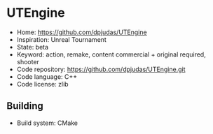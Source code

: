 # UTEngine

- Home: https://github.com/dpjudas/UTEngine
- Inspiration: Unreal Tournament
- State: beta
- Keyword: action, remake, content commercial + original required, shooter
- Code repository: https://github.com/dpjudas/UTEngine.git
- Code language: C++
- Code license: zlib

## Building

- Build system: CMake
